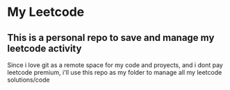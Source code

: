 # My Leetcode
## This is a personal repo to save and manage my leetcode activity

Since i love git as a remote space for my code and proyects, and i dont pay leetcode premium, i'll use this repo as my folder to manage all my leetcode solutions/code
